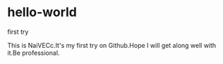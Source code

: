 # hello-world
first try

This is NaiVECc.It's my first try on Github.Hope I will get along well with it.Be professional.
